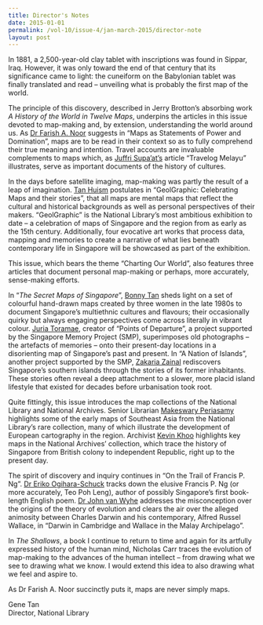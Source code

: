 ```yaml
---
title: Director's Notes
date: 2015-01-01
permalink: /vol-10/issue-4/jan-march-2015/director-note
layout: post
---
```

In 1881, a 2,500-year-old clay tablet with inscriptions was found in Sippar, Iraq. However, it was only toward the end of that century that its significance came to light: the cuneiform on the Babylonian tablet was finally translated and read – unveiling what is probably the first map of the world.

The principle of this discovery, described in Jerry Brotton’s absorbing work <i>A History of the World in Twelve Maps</i>, underpins the articles in this issue devoted to map-making and, by extension, understanding the world around us. As [Dr Farish A. Noor](/vol-10/issue-4/jan-march-2015/map-as-statement) suggests in “Maps as Statements of Power and Domination”, maps are to be read in their context so as to fully comprehend their true meaning and intention. Travel accounts are invaluable complements to maps which, as [Juffri Supa’at’s](/vol-10/issue-4/jan-march-2015/travelog-melayu) article “Travelog Melayu” illustrates, serve as important documents of the history of cultures.

In the days before satellite imaging, map-making was partly the result of a leap of imagination. [Tan Huism](/vol-10/issue-4/jan-march-2015/geographic) postulates in “GeolGraphic: Celebrating Maps and their stories”, that all maps are mental maps that reflect the cultural and historical backgrounds as well as personal perspectives of their makers. “GeolGraphic” is the National Library’s most ambitious exhibition to date – a celebration of maps of Singapore and the region from as early as the 15th century. Additionally, four evocative art works that process data, mapping and memories to create a narrative of what lies beneath contemporary life in Singapore will be showcased as part of the exhibition. 

This issue, which bears the theme “Charting Our World”, also features three articles that document personal map-making or perhaps, more accurately, sense-making efforts.

In “<i>The Secret Maps of Singapore</i>”, [Bonny Tan](/vol-10/issue-4/jan-march-2015/secretmap) sheds light on a set of colourful hand-drawn maps created by three women in the late 1980s to document Singapore’s multiethnic cultures and flavours; their occasionally quirky but always engaging perspectives come across literally in vibrant colour. [Juria Toramae](/vol-10/issue-4/jan-march-2015/points-of-departure), creator of “Points of Departure”, a project supported by the Singapore Memory Project (SMP), superimposes old photographs – the artefacts of memories – onto their present-day locations in a disorienting map of Singapore’s past and present. In “A Nation of Islands”, another project supported by the SMP, [Zakaria Zainal](/vol-10/issue-4/jan-march-2015/nation-of-island) rediscovers Singapore’s southern islands through the stories of its former inhabitants. These stories often reveal a deep attachment to a slower, more placid island lifestyle that existed for decades before urbanisation took root.

Quite fittingly, this issue introduces the map collections of the National Library and National Archives. Senior Librarian [Makeswary Periasamy](/vol-10/issue-4/jan-march-2015/rare-map) highlights some of the early maps of Southeast Asia from the National Library’s rare collection, many of which illustrate the development of European cartography in the region. Archivist [Kevin Khoo](/vol-10/issue-4/jan-march-2015/map-collection) highlights key maps in the National Archives’ collection, which trace the history of Singapore from British colony to independent Republic, right up to the present day.

The spirit of discovery and inquiry continues in “On the Trail of Francis P. Ng”. [Dr Eriko Ogihara-Schuck](/vol-10/issue-4/jan-march-2015/on-the-trail) tracks down the elusive Francis P. Ng (or more accurately, Teo Poh Leng), author of possibly Singapore’s first book-length English poem. [Dr John van Wyhe](/vol-10/issue-4/jan-march-2015/darwin-and-wallace) addresses the misconception over the origins of the theory of evolution and clears the air over the alleged animosity between Charles Darwin and his contemporary, Alfred Russel Wallace, in “Darwin in Cambridge and Wallace in the Malay Archipelago”. 

In <i>The Shallows</i>, a book I continue to return to time and again for its artfully expressed history of the human mind, Nicholas Carr traces the evolution of map-making to the advances of the human intellect – from drawing what we see to drawing what we know. I would extend this idea to also drawing what we feel and aspire to.

As Dr Farish A. Noor succinctly puts it, maps are never simply maps.

Gene Tan<br>Director, National Library